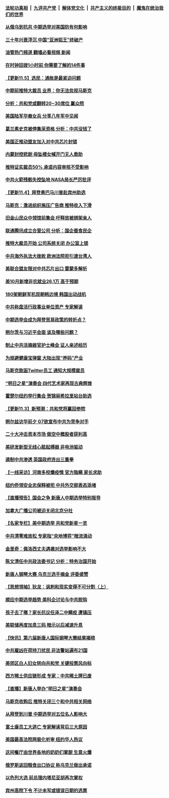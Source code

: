 ####  [法轮功真相](../../../../basic/blob/master/README.md?t=11060802) &nbsp;|&nbsp; [九评共产党](../../../../9ping.md/blob/master/README.md?t=11060802) &nbsp;|&nbsp; [解体党文化](../../../../jtdwh.md/blob/master/README.md?t=11060802)  &nbsp;|&nbsp; [共产主义的终极目的](../../../../gczydzjmd.md/blob/master/README.md?t=11060802) &nbsp;|&nbsp; [魔鬼在统治我们的世界](../../../../mgztzwmdsj.md/blob/master/README.md?t=11060802) 

#### [从俄乌到抗共 中期选举对美国防有何影响](../pages/nf4514/n13860228.md?t=11060802) 

#### [三十年兴衰浮沉 中国“亚洲铝王”终破产](../pages/nf4514/n13859989.md?t=11060802) 

#### [油管热门频道 翻墙必看视频 新闻](http://129.146.143.75:81/youtube.html?11060802)

#### [在时钟回拨1小时前 你需要了解的14件事](../pages/nf4514/n13860155.md?t=11060802) 

#### [【更新11.5】选民：通胀是最紧迫问题](../pages/nf4514/n13860112.md?t=11060802) 

#### [中期前推特大裁员 业界：你无法忽视马斯克](../pages/nf4514/n13860145.md?t=11060802) 

#### [分析：共和党或翻转20~30席位 赢众院](../pages/nf4514/n13860126.md?t=11060802) 

#### [美国陆军华裔女兵 分享八年军中见闻](../pages/nf4514/n13859920.md?t=11060802) 

#### [葛兰素史克被停集采资格 分析：中共没钱了](../pages/nf4514/n13860024.md?t=11060802) 

#### [美国正推动盟友加入对中共芯片封锁](../pages/nf4514/n13859981.md?t=11060802) 

#### [内蒙封控悲剧 母坠楼女喊开门无人救助](../pages/nf4514/n13859877.md?t=11060802) 

#### [推特证实裁员50% 承诺内容审核不受影响](../pages/nf4514/n13859880.md?t=11060802) 

#### [中共火箭残骸失控坠地 NASA局长严厉批评](../pages/nf4514/n13859814.md?t=11060802) 

#### [【更新11.4】拜登奥巴马川普赴宾州助选](../pages/nf4514/n13859517.md?t=11060802) 

#### [马斯克：激进组织施压广告商 推特收入下滑](../pages/nf4514/n13859705.md?t=11060802) 

#### [旧金山民众中领馆前集会 吁释放被绑架亲人](../pages/nf4514/n13859195.md?t=11060802) 

#### [联通腾讯成立合营公司 分析：国企蚕食民企](../pages/nf4514/n13858102.md?t=11060802) 

#### [推特大裁员开始 公司系统关闭 办公室上锁](../pages/nf4514/n13859659.md?t=11060802) 

#### [中共海外执法大挫败 欧洲法院拒引渡台湾人](../pages/nf4514/n13859684.md?t=11060802) 

#### [美联合盟友限对中共芯片出口 雷蒙多解析](../pages/nf4514/n13859663.md?t=11060802) 

#### [美10月新增非农就业26.1万 高于预期](../pages/nf4514/n13859610.md?t=11060802) 

#### [180架朝鲜军机现朝韩边境 韩国出动战机](../pages/nf4514/n13859552.md?t=11060802) 

#### [中共称盘活行政事业单位资产 专家解读](../pages/nf4514/n13859424.md?t=11060802) 

#### [中期选举会成为拜登贸易政策的转折点？](../pages/nf4514/n13859073.md?t=11060802) 

#### [朔尔茨与习近平会面 谈及哪些问题？](../pages/nf4514/n13859372.md?t=11060802) 

#### [制止中共活摘器官护士峰会 证人亲述经历](../pages/nf4514/n13859007.md?t=11060802) 

#### [为规避健康宝弹窗 大陆出现“养码”产业](../pages/nf4514/n13859373.md?t=11060802) 

#### [马斯克致函Twitter员工 通知大规模裁员](../pages/nf4514/n13859193.md?t=11060802) 

#### [“明日之星”演奏会 四代艺术家再现古典辉煌](../pages/nf4514/n13859070.md?t=11060802) 

#### [霍楚尔纽约举行集会 贺锦丽希拉里站台助选](../pages/nf4514/n13859085.md?t=11060802) 

#### [【更新11.3】新预测：共和党将赢回参院](../pages/nf4514/n13858154.md?t=11060802) 

#### [朔尔兹访华前夕 G7欲宣布中共为竞争对手](../pages/nf4514/n13858624.md?t=11060802) 

#### [二十大冲击资本市场 做空中概股者获利高](../pages/nf4514/n13858605.md?t=11060802) 

#### [美研发新型无线心脏起搏器 非电池驱动](../pages/nf4514/n13858493.md?t=11060802) 

#### [遏制中共渗透 英国政府连出三重拳](../pages/nf4514/n13858971.md?t=11060802) 

#### [【一线采访】河南多校爆疫情 官方隐瞒 家长求助](../pages/nf4514/n13858608.md?t=11060802) 

#### [纽约侨领安全忠保释被拒 中共外交部表态添堵](../pages/nf4514/n13858406.md?t=11060802) 

#### [【直播预告】国会之争 新唐人中期选举特别报导](../pages/nf4514/n13858223.md?t=11060802) 

#### [加拿大广播公司被迫关闭北京分社](../pages/nf4514/n13858207.md?t=11060802) 

#### [【名家专栏】美中期选举 共和党新星一览](../pages/nf4514/n13857936.md?t=11060802) 

#### [中共清零难放松 专家指“央地博弈”暗流涌动](../pages/nf4514/n13858507.md?t=11060802) 

#### [金里奇：佩洛西丈夫遇袭对选举影响不大](../pages/nf4514/n13858518.md?t=11060802) 

#### [陈文清任中共政法委书记 分析：特务治国开始](../pages/nf4514/n13858478.md?t=11060802) 

#### [新唐人钢琴大赛 乌克兰选手摘金 评委盛赞](../pages/nf4514/n13858297.md?t=11060802) 

#### [【思想领袖】狄龙：讽刺和现实变得不可分割（上）](../pages/nf4514/n13840955.md?t=11060802) 

#### [顺应中期选举趋势 美科企讨论与中共脱钩](../pages/nf4514/n13858233.md?t=11060802) 

#### [孩子去了哪？家长抗议任泽二中瞒疫 遭镇压](../pages/nf4514/n13857848.md?t=11060802) 

#### [美联储再度加息三码 暗示以后减速升息](../pages/nf4514/n13858133.md?t=11060802) 

#### [【快讯】第六届新唐人国际钢琴大赛结果揭晓](../pages/nf4514/n13858143.md?t=11060802) 

#### [中共雇凶在荷持刀扰民 非法警站遍布21国](../pages/nf4514/n13858096.md?t=11060802) 

#### [美郊区白人妇女转向共和党 关键投票风向标](../pages/nf4514/n13858125.md?t=11060802) 

#### [西方稀土供应链形成 专家：中共稀土牌已废](../pages/nf4514/n13857670.md?t=11060802) 

#### [【直播】新唐人举办“明日之星”演奏会](../pages/nf4514/n13856862.md?t=11060802) 

#### [马斯克收购后 推特关闭三个和中共相关网络](../pages/nf4514/n13858100.md?t=11060802) 

#### [从拜登到川普 中期选举对五位名人影响大](../pages/nf4514/n13858092.md?t=11060802) 

#### [富士康员工大逃亡 专家解读背后三大原因](../pages/nf4514/n13857885.md?t=11060802) 

#### [美国最高法院两极化听审 纽约华人热议](../pages/nf4514/n13857632.md?t=11060802) 

#### [这间餐厅由世界各地的奶奶们掌厨 生意火爆](../pages/nf4514/n13857713.md?t=11060802) 

#### [俄罗斯返回粮食出口协议 称乌克兰做出承诺](../pages/nf4514/n13857903.md?t=11060802) 

#### [以色列大选 前总理内塔尼亚胡再次掌权](../pages/nf4514/n13857260.md?t=11060802) 

#### [宾州高院下令 不计未写或错误日期的选票](../pages/nf4514/n13857779.md?t=11060802) 

<img src='http://gfw-breaker.win/goodnews/indexes/nf4514.md' width='0px' height='0px'/>
